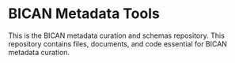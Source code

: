 # BICAN Metadata Tools
This is the BICAN metadata curation and schemas repository. This repository contains files, documents, and code essential for BICAN metadata curation.
